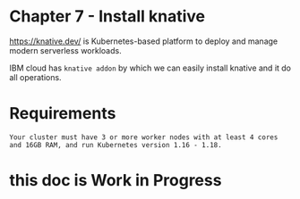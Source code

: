 
Chapter 7 - Install knative
===========================

https://knative.dev/ is Kubernetes-based platform to deploy and manage modern serverless workloads.

IBM cloud has `knative addon` by which we can easily install knative and it do all operations.

Requirements
=============
`Your cluster must have 3 or more worker nodes with at least 4 cores and 16GB RAM, and run Kubernetes version 1.16 - 1.18.`

this doc is Work in Progress
================